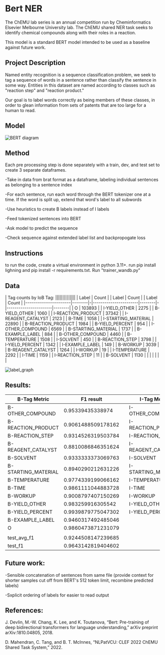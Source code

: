 # Bert NER
The ChEMU lab series is an annual competition run by Cheminformatics Elsevier Melbourne University lab. The ChEMU shared NER task seeks to identify chemical compounds along with their roles in a reaction.

This model is a standard BERT model intended to be used as a baseline against future work. 

## Project Description  
Named entity recognition is a sequence classification problem, we seek to tag a sequence of words in a sentence rather than classify the sentence in some way. Entities in this dataset are named according to classes such as "reaction step" and "reaction product." 

Our goal is to label words correctly as being members of these classes, in order to glean information from sets of patents that are too large for a human to read. 
## Model
![BERT diagram](https://github.com/cutlerci/Baseline-NER-System/assets/59939625/a378456e-f1ef-42f2-bc40-d3e2f0acd21f)
## Method 
Each pre
processing step is done separately with a train, dev, and test set to create 3 separate dataframes. 

-Take in data from brat format as a dataframe, labeling individual sentences as belonging to a sentence index

-For each sentence, run each word through the BERT tokenizer one at a time. If the word is split up, extend that word's label to all subwords

-Use heuristics to create B labels instead of I labels

-Feed tokenized sentences into BERT

-Ask model to predict the sequence

-Check sequence against extended label list and backpropogate loss

## Instructions
to run the code, create a virtual environment in python 3.11+. run pip install lighning and pip install -r requirements.txt. Run "trainer_wandb.py"


## Data 

| Tag counts by IoB Tag:                ||||||||||||||
| Label                 | Count  | | Label                 | Count  | | Label                 | Count  |
|-----------------------|--------|-|-----------------------|--------|-|-----------------------|--------|
| O                     | 103893 | | I-YIELD_OTHER         | 2275   | | B-YIELD_OTHER         | 1060   |
| I-REACTION_PRODUCT    | 37342  | | I-REAGENT_CATALYST    | 2123   | | B-TIME                | 1058   |
| I-STARTING_MATERIAL   | 22890  | | B-REACTION_PRODUCT    | 1984   | | B-YIELD_PERCENT       | 954    |
| I-OTHER_COMPOUND      | 6569   | | B-STARTING_MATERIAL   | 1737   | | B-EXAMPLE_LABEL       | 884    |
| B-OTHER_COMPOUND      | 4460   | | B-TEMPERATURE         | 1508   | | I-SOLVENT             | 450    |
| B-REACTION_STEP       | 3798   | | I-YIELD_PERCENT       | 1342   | | I-EXAMPLE_LABEL       | 149    |
| B-WORKUP              | 3039   | | B-REAGENT_CATALYST    | 1264   | | I-WORKUP              | 19     |
| I-TEMPERATURE         | 2292   | | I-TIME                | 1159   | | I-REACTION_STEP       | 11     |
| B-SOLVENT             | 1130   | |                       |        | |                       |        |



![label_graph](https://github.com/cutlerci/Baseline-NER-System/assets/59939625/6a2dbb9b-673e-4768-8cb4-610cf81b3e6d)

## Results:
| B-Tag Metric          | F1 result           | | I-Tag Metric               | F1 result           |
|-----------------------|---------------------|-|----------------------------|---------------------|
| B-OTHER_COMPOUND      | 0.95339435338974    | | I-OTHER_COMPOUND           | 0.8769268989562988  |
| B-REACTION_PRODUCT    | 0.9061488509178162  | | I-REACTION_PRODUCT         | 0.9610147476196289  |
| B-REACTION_STEP       | 0.9314526319503784  | | I-REACTION_STEP            | 0.5652173757553101  |
| B-REAGENT_CATALYST    | 0.8810086846351624  | | I-REAGENT_CATALYST         | 0.8906823396682739  |
| B-SOLVENT             | 0.9333333373069763  | | I-SOLVENT                  | 0.9580487608909607  |
| B-STARTING_MATERIAL   | 0.8940290212631226  | | I-STARTING_MATERIAL        | 0.9719192385673523  |
| B-TEMPERATURE         | 0.9774339199066162  | | I-TEMPERATURE              | 0.971531331539154   |
| B-TIME                | 0.9861111044883728  | | I-TIME                     | 0.9834087491035461  |
| B-WORKUP              | 0.9008797407150269  | | I-WORKUP                   | 0.8847235441207886  |
| B-YIELD_OTHER         | 0.983259916305542   | | I-YIELD_OTHER              | 0.9802817106246948  |
| B-YIELD_PERCENT       | 0.9939879775047302  | | I-YIELD_PERCENT            | 0.9808374643325806  |
| B-EXAMPLE_LABEL       | 0.9460317492485046  | |                            |                     |
| O                     | 0.9860473871231079  | |                            |                     |
|                       |                     | |                            |                     |
| test_avg_f1           | 0.9244508147239685  | |                            |                     |
| test_f1               | 0.9643142819404602  | |                            |                     |

## Future work: 
-Sensible concatenation of sentences from same file (provide context for shorter samples cut off from BERT's 512 token limit, recombine predicted labels)

-Sxplicit ordering of labels for easier to read output 

## References: 
J. Devlin, M.-W. Chang, K. Lee, and K. Toutanova, “Bert: Pre-training of deep bidirectional transformers for language understanding,” arXiv preprint arXiv:1810.04805, 2018.

D. Mahendran, C. Tang, and B. T. McInnes, “NLPatVCU: CLEF 2022 ChEMU Shared Task System,” 2022.

